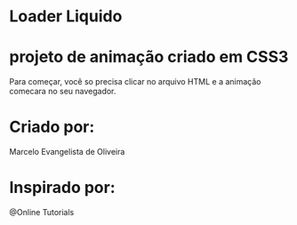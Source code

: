 # Loader Liquido

# projeto de animação criado em CSS3

Para começar, você so precisa clicar no arquivo HTML e a animação comecara no seu navegador.


# Criado por:

Marcelo Evangelista de Oliveira
# Inspirado por:

@Online Tutorials

